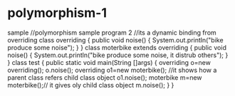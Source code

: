 # polymorphism-1
sample
//polymorphism sample program 2
//its a dynamic binding from overriding
class overriding
{
	public void noise()
	{
	System.out.println("bike produce some noise");
	}
}
class moterbike extends overriding
{
	public void noise()
	{
		System.out.println("bike produce some noise, it distrub others");
	}
}
class test
{
	public static void main(String []args)
{
	overriding o=new overriding();
	o.noise();
	overriding o1=new moterbike(); //it shows how a parent class refers child class object
	o1.noise();
	moterbike m=new moterbike();// it gives oly child class object
	m.noise();
}
}
